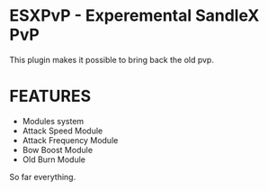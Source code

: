 # ESXPvP - Experemental SandleX PvP

This plugin makes it possible to bring back the old pvp.

# FEATURES
- Modules system
- Attack Speed Module
- Attack Frequency Module
- Bow Boost Module
- Old Burn Module

So far everything.
